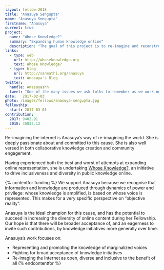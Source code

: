 ```yaml
---
layout: fellow-2018
title: "Anasuya Sengupta"
name: "Anasuya Sengupta"
firstname: "Anasuya"
current: true
project:
  name: "Whose Knowledge?"
  summary: "Expanding human knowledge online"
  description: "The goal of this project is to re-imagine and reconstruct the Internet to represent and benefit all."
links:
  - type: web
    url: http://whoseknowledge.org
    text: Whose Knowledge?
  - type: blog
    url: http://sanmathi.org/anasuya
    text: Anasuya's Blog
twitter:
  handle: Anasuyashh
  tweet: "One of the many issues we ask folks to remember as we work on @WhoseKnowledge is made visible and vocal in the world, and how you design/code for it. Not speaking English doesn't mean we're stupid, it means we speak one of the other 7000 languages of the majority of the world."
date:   2017-02-03
photo: /images/fellows/anasuya-sengupta.jpg
fellowship:
  start: 2017-03-01
contribution:
  2017: 9402.91
  2018: 36833.12
---
```

Re-imagining the internet is Anasuya’s way of re-imagining the world. She is deeply passionate about and committed to this cause. She is also well versed in both collaborative knowledge creation and community engagement. 

Having experienced both the best and worst of attempts at expanding online representation, she is undertaking [Whose Knowledge?](http://whoseknowledge.org), an initiative to drive inclusiveness and diversity in public knowledge online.

{% contentfor funding %}
We support Anasuya because we recognise that information and knowledge are produced through dynamics of power and privilege: whose knowledge is amplified, is based on whose voice is represented. This makes for a very specific perspective on “objective reality”. 

Anasuya is the ideal champion for this cause, and has the potential to succeed in increasing the diversity of online content during her Fellowship. Our hope is that there will be broader acceptance of, and an eagerness to invite such contributions, by knowledge initiatives more generally over time.

Anasuya’s work focuses on: 

- Representing and promoting the knowledge of marginalized voices
- Fighting for broad acceptance of knowledge initiatives
- Re-imaging the Internet as open, diverse and inclusive to the benefit of all
{% endcontentfor %}